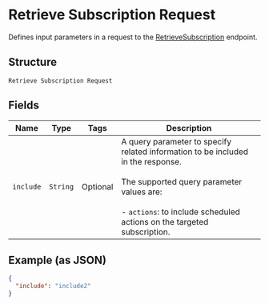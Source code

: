 
# Retrieve Subscription Request

Defines input parameters in a request to the
[RetrieveSubscription](/doc/api/subscriptions.md#retrieve-subscription) endpoint.

## Structure

`Retrieve Subscription Request`

## Fields

| Name | Type | Tags | Description |
|  --- | --- | --- | --- |
| `include` | `String` | Optional | A query parameter to specify related information to be included in the response.<br><br>The supported query parameter values are:<br><br>- `actions`: to include scheduled actions on the targeted subscription. |

## Example (as JSON)

```json
{
  "include": "include2"
}
```

